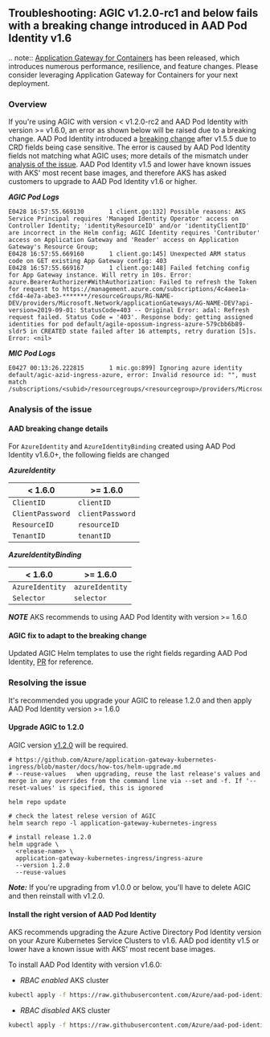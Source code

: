 ## Troubleshooting: AGIC v1.2.0-rc1 and below fails with a breaking change introduced in AAD Pod Identity v1.6 

.. note::
    [Application Gateway for Containers](https://aka.ms/agc) has been released, which introduces numerous performance, resilience, and feature changes. Please consider leveraging Application Gateway for Containers for your next deployment.

### Overview

If you're using AGIC with version < v1.2.0-rc2 and AAD Pod Identity with version >= v1.6.0, an error as shown below will be raised due to a breaking change. AAD Pod Identity introduced a [breaking change](https://github.com/Azure/aad-pod-identity/tree/v1.6.0#v160-breaking-change) after v1.5.5 due to CRD fields being case sensitive. The error is caused by AAD Pod Identity fields not matching what AGIC uses; more details of the mismatch under [analysis of the issue](#analysis-of-the-issue). AAD Pod Identity v1.5 and lower have known issues with AKS' most recent base images, and therefore AKS has asked customers to upgrade to AAD Pod Identity v1.6 or higher. 

***AGIC Pod Logs***
```
E0428 16:57:55.669130       1 client.go:132] Possible reasons: AKS Service Principal requires 'Managed Identity Operator' access on Controller Identity; 'identityResourceID' and/or 'identityClientID' are incorrect in the Helm config; AGIC Identity requires 'Contributor' access on Application Gateway and 'Reader' access on Application Gateway's Resource Group;
E0428 16:57:55.669160       1 client.go:145] Unexpected ARM status code on GET existing App Gateway config: 403
E0428 16:57:55.669167       1 client.go:148] Failed fetching config for App Gateway instance. Will retry in 10s. Error: azure.BearerAuthorizer#WithAuthorization: Failed to refresh the Token for request to https://management.azure.com/subscriptions/4c4aee1a-cfd4-4e7a-abe3-*******/resourceGroups/RG-NAME-DEV/providers/Microsoft.Network/applicationGateways/AG-NAME-DEV?api-version=2019-09-01: StatusCode=403 -- Original Error: adal: Refresh request failed. Status Code = '403'. Response body: getting assigned identities for pod default/agile-opossum-ingress-azure-579cbb6b89-sldr5 in CREATED state failed after 16 attempts, retry duration [5]s. Error: <nil>
```

***MIC Pod Logs***
```
E0427 00:13:26.222815       1 mic.go:899] Ignoring azure identity default/agic-azid-ingress-azure, error: Invalid resource id: "", must match /subscriptions/<subid>/resourcegroups/<resourcegroup>/providers/Microsoft.ManagedIdentity/userAssignedIdentities/<name>
```

### Analysis of the issue

#### AAD breaking change details

For `AzureIdentity` and `AzureIdentityBinding` created using AAD Pod Identity v1.6.0+, the following fields are changed

 ***AzureIdentity***

| < 1.6.0          | >= 1.6.0         |
|------------------|------------------|
| `ClientID`       | `clientID`       |
| `ClientPassword` | `clientPassword` |
| `ResourceID`     | `resourceID`     |
| `TenantID`       | `tenantID`       |

***AzureIdentityBinding***

| < 1.6.0         | >= 1.6.0        |
|-----------------|-----------------|
| `AzureIdentity` | `azureIdentity` |
| `Selector`      | `selector`      |

***NOTE*** AKS recommends to using AAD Pod Identity with version >= 1.6.0

#### AGIC fix to adapt to the breaking change
Updated AGIC Helm templates to use the right fields regarding AAD Pod Identity, [PR](https://github.com/Azure/application-gateway-kubernetes-ingress/pull/825/files) for reference.


### Resolving the issue
It's recommended you upgrade your AGIC to release 1.2.0 and then apply AAD Pod Identity version >= 1.6.0
#### Upgrade AGIC to 1.2.0
AGIC version [v1.2.0](https://github.com/Azure/application-gateway-kubernetes-ingress/releases/tag/1.2.0) will be required.

```
# https://github.com/Azure/application-gateway-kubernetes-ingress/blob/master/docs/how-tos/helm-upgrade.md
# --reuse-values   when upgrading, reuse the last release's values and merge in any overrides from the command line via --set and -f. If '--reset-values' is specified, this is ignored

helm repo update

# check the latest relese version of AGIC
helm search repo -l application-gateway-kubernetes-ingress

# install release 1.2.0
helm upgrade \
  <release-name> \
  application-gateway-kubernetes-ingress/ingress-azure
  --version 1.2.0
  --reuse-values
```
***Note:*** If you're upgrading from v1.0.0 or below, you'll have to delete AGIC and then reinstall with v1.2.0. 


#### Install the right version of AAD Pod Identity
AKS recommends upgrading the Azure Active Directory Pod Identity version on your Azure Kubernetes Service Clusters to v1.6. AAD pod identity v1.5 or lower have a known issue with AKS' most recent base images. 

To install AAD Pod Identity with version v1.6.0:
- *RBAC enabled* AKS cluster

```bash
kubectl apply -f https://raw.githubusercontent.com/Azure/aad-pod-identity/v1.6.0/deploy/infra/deployment-rbac.yaml
```

- *RBAC disabled* AKS cluster

```bash
kubectl apply -f https://raw.githubusercontent.com/Azure/aad-pod-identity/v1.6.0/deploy/infra/deployment.yaml
```
